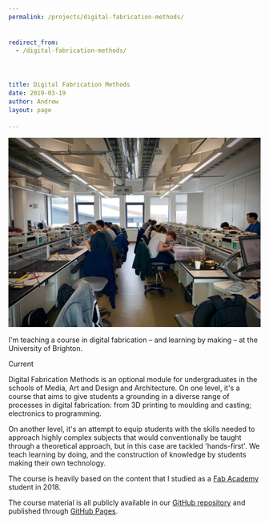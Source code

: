 ```yaml
---
permalink: /projects/digital-fabrication-methods/


redirect_from:
  - /digital-fabrication-methods/



title: Digital Fabrication Methods
date: 2019-03-19
author: Andrew
layout: page

---
```


<img src="/assets/2019/teaching.jpg" alt="" class="alignnone size-full wp-image-1805" />

I'm teaching a course in digital fabrication – and learning by making – at the University of Brighton.

<span class="label">Current</span>

<!--more-->

Digital Fabrication Methods is an optional module for undergraduates in the schools of Media, Art and Design and Architecture. On one level, it's a course that aims to give students a grounding in a diverse range of processes in digital fabrication: from 3D printing to moulding and casting; electronics to programming.

On another level, it's an attempt to equip students with the skills needed to approach highly complex subjects that would conventionally be taught through a theoretical approach, but in this case are tackled 'hands-first'. We teach learning by doing, and the construction of knowledge by students making their own technology. 

The course is heavily based on the content that I studied as a [Fab Academy](../fab-academy/) student in 2018. 

The course material is all publicly available in our [GitHub repository](https://github.com/fablabbrighton/digital-fabrication-module) and published through [GitHub Pages](https://fablabbrighton.github.io/digital-fabrication-module/course-notes/).
